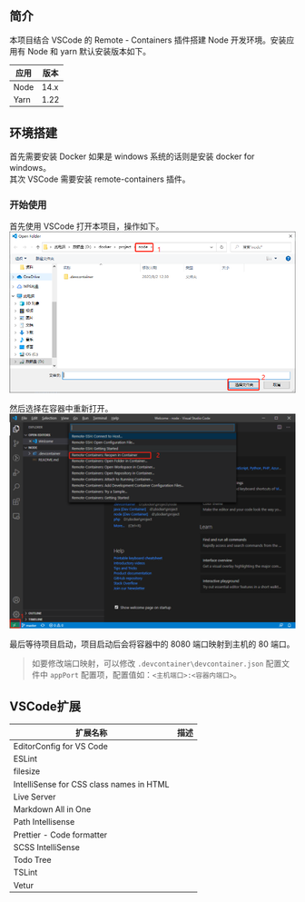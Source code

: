 ## 简介

本项目结合 VSCode 的 Remote - Containers 插件搭建 Node 开发环境。安装应用有 Node 和 yarn 默认安装版本如下。

| 应用 | 版本 |
| ---- | ---- |
| Node | 14.x |
| Yarn | 1.22 |

## 环境搭建

首先需要安装 Docker 如果是 windows 系统的话则是安装 docker for windows。  
其次 VSCode 需要安装 remote-containers 插件。    

### 开始使用

首先使用 VSCode 打开本项目，操作如下。  
![](.devcontainer/image/image-1.jpg)

然后选择在容器中重新打开。  
![](.devcontainer/image/image-2.jpg)

最后等待项目启动，项目启动后会将容器中的 8080 端口映射到主机的 80 端口。  
>如要修改端口映射，可以修改 `.devcontainer\devcontainer.json` 配置文件中 `appPort` 配置项，配置值如：`<主机端口>:<容器内端口>`。  

## VSCode扩展

| 扩展名称                                 | 描述 |
| ---------------------------------------- | ---- |
| EditorConfig for VS Code                 |      |
| ESLint                                   |      |
| filesize                                 |      |
| IntelliSense for CSS class names in HTML |      |
| Live Server                              |      |
| Markdown All in One                      |      |
| Path Intellisense                        |      |
| Prettier - Code formatter                |      |
| SCSS IntelliSense                        |      |
| Todo Tree                                |      |
| TSLint                                   |      |
| Vetur                                    |      |